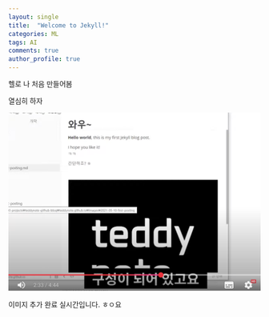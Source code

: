 ```yaml
---
layout: single
title:  "Welcome to Jekyll!"
categories: ML
tags: AI
comments: true
author_profile: true
---
```


헬로 나 처음 만들어봄

열심히 하자

![image](/images/first/123.png)

이미지 추가 완료
실시간입니다.
ㅎㅇ요